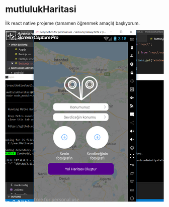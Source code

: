 # mutlulukHaritasi

İlk react native projeme (tamamen öğrenmek amaçlı)
 başlıyorum.
 
 ![screen shot](https://raw.githubusercontent.com/pickupst/mutlulukHaritasi/master/readmeImages/screenshot_20190118_111927.png)

